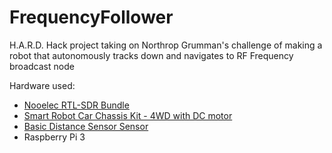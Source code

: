 # FrequencyFollower
H.A.R.D. Hack project taking on Northrop Grumman's challenge of making a robot that autonomously tracks down and navigates to RF Frequency broadcast node


Hardware used:
* <a href="https://www.nooelec.com/store/nesdr-smart.html">Nooelec RTL-SDR Bundle</a>
* <a href="https://www.nooelec.com/store/nesdr-smart.html">Smart Robot Car Chassis Kit - 4WD with DC motor</a>
* <a href="https://www.mouser.com/ProductDetail/Adafruit/3942?qs=byeeYqUIh0OD1hDPcrj%252BAQ%3D%3D&gclid=Cj0KCQiA9orxBRD0ARIsAK9JDxTYRY4-ZwhYFN7k_TBfSOwOUi0wza6kQK19VxkMfVPTQFNLpEMrcBAaAvVPEALw_wcB">Basic Distance Sensor Sensor</a>
* Raspberry Pi 3

